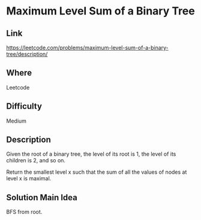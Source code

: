 # Maximum Level Sum of a Binary Tree

## Link

https://leetcode.com/problems/maximum-level-sum-of-a-binary-tree/description/

## Where

Leetcode

## Difficulty

Medium

## Description

Given the root of a binary tree, the level of its root is 1, the level of its children is 2, and so on.

Return the smallest level x such that the sum of all the values of nodes at level x is maximal.

## Solution Main Idea

BFS from root.
